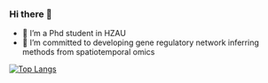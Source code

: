 ### Hi there 👋
- 🤔 I’m a Phd student in HZAU
- 🔭 I’m committed to developing gene regulatory network inferring methods from spatiotemporal omics

[![Top Langs](https://github-readme-stats.vercel.app/api/top-langs/?username=mengxu98&theme=transparent&layout=compact&show_icons=true&hide_border=true&langs_count=10)](https://github.com/mengxu98)

<!--

![MengXu's github stats](https://github-readme-stats.vercel.app/api?username=mengxu98&show_icons=true)
**mengxu98/mengxu98** is a ✨ _special_ ✨ repository because its `README.md` (this file) appears on your GitHub profile.
![Readme Card](https://github-readme-stats.vercel.app/api/pin/?username=mengxu98&repo=inferCSN&theme=vue)
![Visitor Count](https://profile-counter.glitch.me/mengxu98/count.svg)

Here are some ideas to get you started:

- 🔭 I’m currently working on ...
- 🌱 I’m currently learning ...
- 👯 I’m looking to collaborate on ...
- 🤔 I’m looking for help with ...
- 💬 Ask me about ...
- 📫 How to reach me: ...
- 😄 Pronouns: ...
- ⚡ Fun fact: ...

-->
